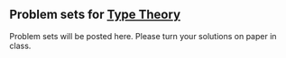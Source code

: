 ## Problem sets for [Type Theory](/typetheory/)
 Problem sets will be posted here.
 Please turn your solutions on paper in class.
<!--
- [catloghw1.pdf](catloghw1.pdf)
- [project topics](catlogtopics.pdf)
- [catloghw2.pdf](catloghw2.pdf)
- [catloghw3.pdf](catloghw3.pdf)
- [catloghw4.pdf](catloghw4.pdf)
- [project topics](catlogtopics.pdf)
-->